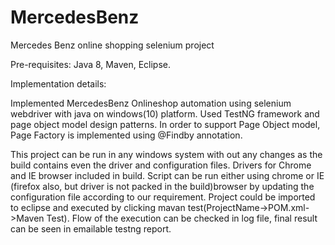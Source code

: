 # MercedesBenz
Mercedes Benz online shopping selenium project 

Pre-requisites:
Java 8,
Maven,
Eclipse.

Implementation details:

Implemented MercedesBenz Onlineshop automation using selenium webdriver with java on windows(10) platform. Used TestNG framework and 
page object model design patterns. In order to support Page Object model, Page Factory is implemented using @Findby annotation. 

This project can be run in any windows system with out any changes as the build contains even the driver and configuration files.
Drivers for Chrome and IE browser included in build. Script can be run either using chrome or IE (firefox also, but driver is not
packed in the build)browser by updating the configuration file according to our requirement. Project could be imported to eclipse 
and executed by clicking mavan test(ProjectName->POM.xml->Maven Test). Flow of the execution can be checked in log file, 
final result can be seen in emailable testng report.
